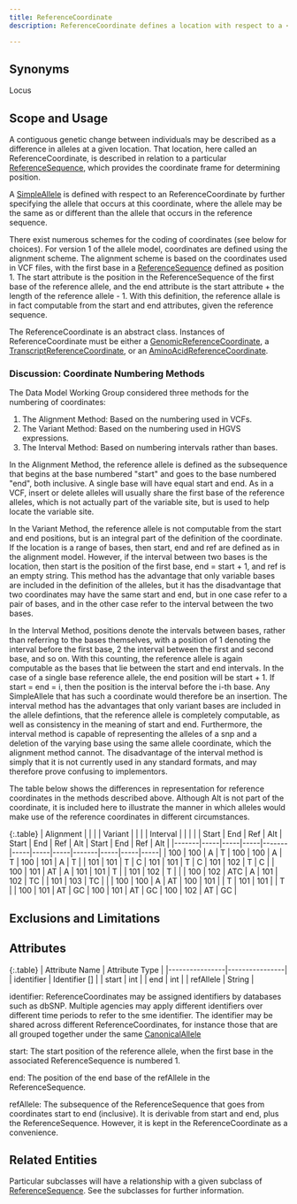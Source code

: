```yaml
---
title: ReferenceCoordinate
description: ReferenceCoordinate defines a location with respect to a <a href="reference_sequence.html">ReferenceSequence</a>.  

---
```


Synonyms
--------
Locus

Scope and Usage
---------------

A contiguous genetic change between individuals may be described as a difference in alleles at a given location.  That location, here called an ReferenceCoordinate, is described in relation to a particular [ReferenceSequence](reference_sequence.html), which provides the coordinate frame for determining position.

A [SimpleAllele](simple_allele.html) is defined with respect to an ReferenceCoordinate by further specifying the allele that occurs at this coordinate, where the allele may be the same as or different than the allele that occurs in the reference sequence.

There exist numerous schemes for the coding of coordinates (see below for choices).  For version 1 of the allele model, coordinates are defined using the alignment scheme.   The alignment scheme is based on the coordinates used in VCF files, with the first base in a [ReferenceSequence](reference_sequence.html) defined as position 1.  The start attribute is the position in the ReferenceSequence of the first base of the reference allele, and the end attribute is the start attribute + the length of the reference allele - 1.  With this definition, the reference allale is in fact computable from the start and end attributes, given the reference sequence.  

The ReferenceCoordinate is an abstract class.  Instances of ReferenceCoordinate must be either a [GenomicReferenceCoordinate](genomic_reference_coordinate.html), a [TranscriptReferenceCoordinate](transcript_reference_coordinate.html), or an [AminoAcidReferenceCoordinate](amino_acid_reference_coordinate.html).

### Discussion: Coordinate Numbering Methods

The Data Model Working Group considered three methods for the numbering of coordinates:

  1. The Alignment Method: Based on the numbering used in VCFs.
  2. The Variant Method: Based on the numbering used in HGVS expressions.
  3. The Interval Method: Based on numbering intervals rather than bases.

In the Alignment Method, the reference allele is defined as the subsequence that begins at the base numbered "start" and goes to the base numbered "end", both inclusive.  A single base will have equal start and end.   As in a VCF, insert or delete alleles will usually share the first base of the reference alleles, which is not actually part of the variable site, but is used to help locate the variable site.

In the Variant Method, the reference allele is not computable from the start and end positions, but is an integral part of the definition of the coordinate.  If the location is a range of bases, then start, end and ref are defined as in the alignment model.  However, if the interval between two bases is the location, then start is the position of the first base, end = start + 1, and ref is an empty string.  This method has the advantage that only variable bases are included in the definition of the alleles, but it has the disadvantage that two coordinates may have the same start and end, but in one case refer to a pair of bases, and in the other case refer to the interval between the two bases.

In the Interval Method, positions denote the intervals between bases, rather than referring to the bases themselves, with a position of 1 denoting the interval before the first base, 2 the interval between the first and second base, and so on.   With this counting, the reference allele is again computable as the bases that lie between the start and end intervals.  In the case of a single base reference allele, the end position will be start + 1.  If start = end = i, then the position is the interval before the i-th base.  Any SimpleAllele that has such a coordinate would therefore be an insertion.    The interval method has the advantages that only variant bases are included in the allele defintions, that the reference allele is completely computable, as well as consistency in the meaning of start and end.  Furthermore, the interval method is capable of representing the alleles of a snp and a deletion of the varying base using the same allele coordinate, which the alignment method cannot.  The disadvantage of the interval method is simply that it is not currently used in any standard formats, and may therefore prove confusing to implementors.   

The table below shows the differences in representation for reference coordinates in the methods described above.  Although Alt is not part of the coordinate, it is included here to illustrate the manner in which alleles would make use of the reference coordinates in different circumstances.

{:.table}
| Alignment | |     |     | Variant |   |     |     | Interval |  |     |     |
| Start | End | Ref | Alt | Start | End | Ref | Alt | Start | End | Ref | Alt |
|-------|-----|-----|-----|-------|-----|-----|-----|-------|-----|-----|-----|
| 100   | 100 | A   |  T  | 100   | 100 | A   | T   | 100   | 101 | A   | T   |
| 101   | 101 | T   |  C  | 101   | 101 | T   | C   | 101   | 102 | T   | C   |
| 100   | 101 | AT  |  A  | 101   | 101 | T   |     | 101   | 102 | T   |     |
| 100   | 102 | ATC |  A  | 101   | 102 | TC  |     | 101   | 103 | TC  |     |
| 100   | 100 | A   |  AT | 100   | 101 |     | T   | 101   | 101 |     | T   |
| 100   | 101 | AT  |  GC | 100   | 101 | AT  | GC  | 100   | 102 | AT  | GC  |


Exclusions and Limitations
--------------------------

Attributes 
----------

{:.table}
| Attribute Name | Attribute Type |
|----------------|----------------|
| identifier     | Identifier []  |
| start          | int            |
| end            | int            |
| refAllele      | String         |

identifier: ReferenceCoordinates may be assigned identifiers by databases such as dbSNP.   Multiple agencies may apply different identifiers over different time periods to refer to the sme identifier. The identifier may be shared across different ReferenceCoordinates, for instance those that are all grouped together under the same [CanonicalAllele](canonical_allele.html)

start: The start position of the reference allele, when the first base in the associated ReferenceSequence is numbered 1.

end: The position of the end base of the refAllele in the ReferenceSequence.

refAllele: The subsequence of the ReferenceSequence that goes from coordinates start to end (inclusive).  It is derivable from start and end, plus the ReferenceSequence.  However, it is kept in the ReferenceCoordinate as a convenience.

Related Entities
----------------

Particular subclasses will have a relationship with a given subclass of [ReferenceSequence](reference_sequence.html). See the subclasses for further information.
